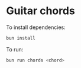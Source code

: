 # Guitar chords

To install dependencies:

```bash
bun install
```

To run:

```bash
bun run chords <chord>
```
